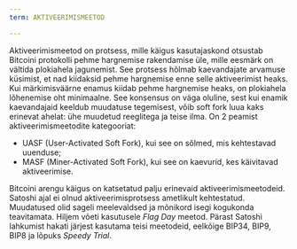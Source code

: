 ```yaml
---
term: AKTIVEERIMISMEETOD

---
```

Aktiveerimismeetod on protsess, mille käigus kasutajaskond otsustab Bitcoini protokolli pehme hargnemise rakendamise üle, mille eesmärk on vältida plokiahela jagunemist. See protsess hõlmab kaevandajate arvamuse küsimist, et nad kiidaksid pehme hargnemise enne selle aktiveerimist heaks. Kui märkimisväärne enamus kiidab pehme hargnemise heaks, on plokiahela lõhenemise oht minimaalne. See konsensus on väga oluline, sest kui enamik kaevandajaid keeldub muudatuse tegemisest, võib soft fork luua kaks erinevat ahelat: ühe muudetud reeglitega ja teise ilma. On 2 peamist aktiveerimismeetodite kategooriat:


- UASF (User-Activated Soft Fork), kui see on sõlmed, mis kehtestavad uuenduse;
- MASF (Miner-Activated Soft Fork), kui see on kaevurid, kes käivitavad aktiveerimise.

Bitcoini arengu käigus on katsetatud palju erinevaid aktiveerimismeetodeid. Satoshi ajal ei olnud aktiveerimisprotsess ametlikult kehtestatud. Muudatused olid sageli meelevaldsed ja mõnikord isegi kogukonda teavitamata. Hiljem võeti kasutusele *Flag Day* meetod. Pärast Satoshi lahkumist hakati järjest kasutama teisi meetodeid, eelkõige BIP34, BIP9, BIP8 ja lõpuks *Speedy Trial*.